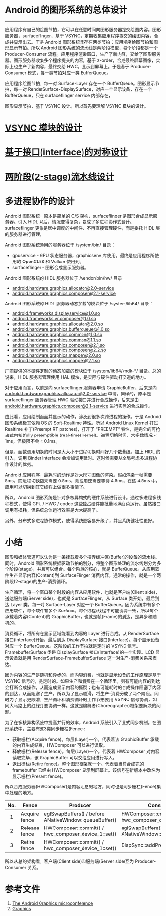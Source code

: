 # Android 的图形系统的总体设计
* * *

应用程序有自己的绘图节拍，它可以在任意时间向图形服务器提交绘图内容。图形服务器，surfaceflinger，基于 VSYNC，定期收集应用程序提交的绘图内容，合成并显示出去。于是 Android 图形系统里存在两类节拍：应用程序绘图节拍和图形显示节拍。所以 Android 图形系统的流水线是两阶段模型，每个阶段都是一个 Producer-Consumer 流程。应用程序渲染窗口，生产了新内容，交给了图形服务器。图形服务器收集多个程序提交的内容，基于 z-order，合成最终屏幕图像，实际上也生产了新内容，最终交给 HWC，显示到屏幕上。于是基于 Producer-Consumer 模式，每一类节拍对应一类 BufferQueue。

应用程序绘图节拍，每一对 Surface-Layer 存在一个 BufferQueue。图形显示节拍，每一对 RenderSurface-DisplaySurface，对应一个显示设备，存在一个 BufferQueue，只在 surfaceflinger service 内部存在，

图形显示节拍，基于 VSYNC 设计。所以首先要理解 VSYNC 模块的设计。

# [VSYNC 模块的设计](VSYNC.md)

# [基于接口(interface)的对称设计](symmetrical-design.md)

# [两阶段(2-stage)流水线设计](2-stage.md)

# 多进程协作的设计

Android 图形系统，原本是简单的 C/S 架构，surfaceflinger 是图形合成显示服务器。引入 HIDL 以后，情况变得复杂，变成了多进程协作式设计。surfaceflinger 更像是居中调度的中间件，不再直接管理硬件，而是委托 HIDL 层的服务器进行管理。

Android 图形系统通用的服务器位于 /system/bin/ 目录：
* gpuservice - GPU 状态服务器，graphicsenv 库使用。最终是应用程序所使用的 OpenGLES 和 Vulkan 使用到。
* surfaceflinger - 图形合成显示服务器。

Android 图形系统的 HIDL 服务器位于 /vendor/bin/hw/ 目录：
* android.hardware.graphics.allocator@2.0-service
* android.hardware.graphics.composer@2.1-service

Android 图形系统的 HIDL 服务器动态加载的模块位于 /system/lib64/ 目录：
* android.frameworks.displayservice@1.0.so
* android.frameworks.vr.composer@1.0.so
* android.hardware.graphics.allocator@2.0.so
* android.hardware.graphics.bufferqueue@1.0.so
* android.hardware.graphics.common@1.0.so
* android.hardware.graphics.common@1.1.so
* android.hardware.graphics.composer@2.1.so
* android.hardware.graphics.composer@2.2.so
* android.hardware.graphics.mapper@2.0.so
* android.hardware.graphics.mapper@2.1.so

厂商提供的本硬件定制的动态加载的模块位于 /system/lib64/vndk-*/ 目录。总的说来，HIDL 服务器管理使用 HAL 模块，是实际与硬件驱动打交道的地方。

对于应用而言，以前是向 surfaceflinger 服务器申请 GraphicBuffer，后来是向 android.hardware.graphics.allocator@2.0-service 申请。同样的，原本是 surfaceflinger 服务器管理 HWC 驱动接口并进行合成操作，后来是由 android.hardware.graphics.composer@2.1-service 进行实际的合成操作。

由此看，应用绘制画面并显示的动作，涉及到很多次跨进程的操作。于是 Android 图形系统极其依赖 OS 的 Soft-Realtime 特性。所以 Android Linux Kernel 打过 Realtime 补丁(Preempt RT patches)，打开了 “PREEMPT” 特性，是完全的可抢占式内核(fully preemptible (real-time) kernel)。进程切换时间，大多数情况 < 1ms，但极限不会 < 0.1ms。

但是，函数调用切换的时间是大大小于进程切换时间好几个数量级。加上 HIDL 的引入，调用 Binder Interface 会增加调用延时。这时候需要从全局考虑多进程协作设计的优劣。

Android 应用程序，最耗时的动作是对大尺寸图像的渲染。假如渲染一帧需要 5ms，而进程切换回来需要 0.5ms，则应用还需要等待 4.5ms。在这 4.5ms 中，应用可以切换到其它线程上做很多事情了。

所以，Android 图形系统是针对多核异构式的硬件系统进行设计。通过多进程多线程模式，使得 GPU / HWC / codec 这些独占硬件能批量地满负荷运行。虽然接口调用有损耗，但系统总体运行效率是大大提高了。

另外，分布式多进程协作模式，使得系统更容易升级了，并且系统健壮性更好。

# 小结

图形和媒体管道可以认为是一条挂载着多个摆弄缓冲区(Buffer)的设备的流水线。同时，Android 图形系统根据驱动节拍的划分，将整个图形处理的流水线划分为多个阶段(stage)，并且可以组合。每个阶段的核心，就是 BufferQueue。从应用软件生产显示内容(Content)到 SurfaceFlinger 消费内容，通常的操作，就是一个两阶段(2-stage)的生产-消费循环。

生产循环，将一个窗口某个时段的内容从应用软件，也就是客户端(Client side)，送达服务端(Server side)，也就是 SurfaceFlinger。从 Surface 类开始，最后到达 Layer 类。每一对 Surface-Layer 对应一个 BufferQueue。因为系统中有多个应用软件，每个软件有多个 Surface。每个进程/线程不可能协调一致，所以每个承载着内容(Content)的 GraphicBuffer，也就是帧(Frame)的到达，是异步和随机的。

消费循环，将所有在显示区域能看到内容的 Layer 进行合成。从 RenderSurface 接口(Interface)开始，最后到达 DisplaySurface 接口(Interface)。每个显示设备对应一个 BufferQueue。这阶段的工作节拍就是定时的 VSYNC 信号。FramebufferSurface 类是 DisplaySurface 接口(Interface)的一个实现。LCD 显示设备就是用 RenderSurface-FramebufferSurface 这一对生产-消费关系来表达。

因为内容的生产是随机和异步的，而内容消费，也就是显示设备的工作原理是基于 VSYNC 信号的，是定时的。如果生产和消费在一个循环里，则有可能内容的到达会打断合成操作，从而造成显示内容的撕裂；也有可能耗时的合成操作阻塞了内容的到达，从而阻塞了生产。所以为了显示顺滑，将生产-消费分成了两个阶段。同时为了显示更顺滑，生产循环和消费循环的工作节拍要用 VSYNC 信号协调，如同大马路上的红绿灯要协调一样。这就是编舞者(Choreographer)框架要解决的问题。

为了在多核异构系统中提高并行的效率，Android 系统引入了显式同步机制。在图形系统中，主要有这3类同步栅栏(Fence):
* 获取栅栏(Acquire fence)。每层(Layer)一个。代表着该 GraphicBuffer 承载的内容生成结束，HWComposer 可以进行读取。
* 释放栅栏(Release fence)。每层(Layer)一个。代表着 HWComposer 对内容读取完毕，该 GraphicBuffer 可以交给应用进行写入。
* 退出栅栏(Retire fence)。整个图形框架就一个。代表着当前合成完的 framebuffer 已经由 HWComposer 显示到屏幕上。该信号在新版本中改名为显示栅栏(Present fence)。

所以合成服务器(HWComposer)是内容汇总的地方，同时也是同步栅栏(Fence)集中处理的地方。

| No. | Fence         | Producer                                               | Consumer                                                |
|:---:|---------------|--------------------------------------------------------|---------------------------------------------------------|
| 1   | Acquire fence | eglSwapBuffers() / before ANativeWindow::queueBuffer() | HWComposer::commit() / hwc_composer_device_1::set()     |
| 2   | Release fence | HWComposer::commit() / hwc_composer_device_1::set()    | eglSwapBuffers() / after ANativeWindow::dequeueBuffer() |
| 3   | Retire  fence | HWComposer::commit() / hwc_composer_device_1::set()    | DispSync::addPresentFence()                             |

所以从总的架构看，客户端(Client side)和服务端(Server side)互为 Producer-Consumer 关系。

# 参考文件
1. [The Android Graphics microconference](https://lwn.net/Articles/569704/)
1. [Graphics](https://source.android.com/devices/graphics/index.html)


